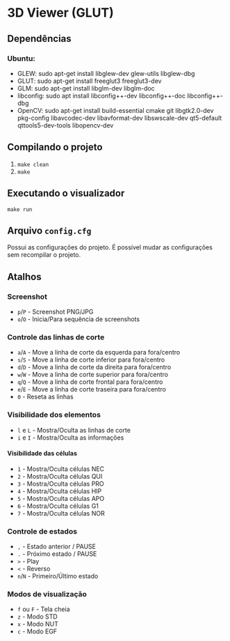 # 3D Viewer (GLUT)

## Dependências

### Ubuntu:

- GLEW: sudo apt-get install libglew-dev glew-utils libglew-dbg
- GLUT: sudo apt-get install freeglut3 freeglut3-dev
- GLM: sudo apt-get install libglm-dev libglm-doc
- libconfig: sudo apt install libconfig++-dev libconfig++-doc libconfig++-dbg
- OpenCV: sudo apt-get install build-essential cmake git libgtk2.0-dev pkg-config libavcodec-dev libavformat-dev libswscale-dev qt5-default qttools5-dev-tools libopencv-dev
## Compilando o projeto

1. `make clean`
2. `make`

## Executando o visualizador

`make run`

## Arquivo `config.cfg`
Possui as configurações do projeto. É possível mudar as configurações sem recompilar o projeto.

## Atalhos

### Screenshot

- `p`/`P` - Screenshot PNG/JPG
- `o`/`O` - Inicia/Para sequência de screenshots

### Controle das linhas de corte

- `a`/`A` - Move a linha de corte da esquerda para fora/centro
- `s`/`S` - Move a linha de corte inferior para fora/centro
- `d`/`D` - Move a linha de corte da direita para fora/centro
- `w`/`W` - Move a linha de corte superior para fora/centro
- `q`/`Q` - Move a linha de corte frontal para fora/centro
- `e`/`E` - Move a linha de corte traseira para fora/centro
- `0` - Reseta as linhas

### Visibilidade dos elementos

- `l` e `L` - Mostra/Oculta as linhas de corte
- `i` e `I` - Mostra/Oculta as informações

#### Visibilidade das células

- `1` - Mostra/Oculta células NEC
- `2` - Mostra/Oculta células QUI
- `3` - Mostra/Oculta células PRO
- `4` - Mostra/Oculta células HIP
- `5` - Mostra/Oculta células APO
- `6` - Mostra/Oculta células G1
- `7` - Mostra/Oculta células NOR

### Controle de estados

- `,` - Estado anterior / PAUSE
- `.` - Próximo estado / PAUSE
- `>` - Play
- `<` - Reverso
- `n`/`N` - Primeiro/Último estado

### Modos de visualização

- `f` ou `F` - Tela cheia
- `z` - Modo STD
- `x` - Modo NUT
- `c` - Modo EGF
